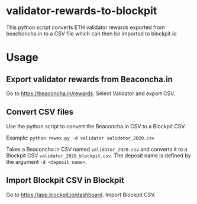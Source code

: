 # validator-rewards-to-blockpit
This python script converts ETH validator rewards exported from beachoncha.in to a CSV file which can then be imported to blockpit.io

# Usage

## Export validator rewards from Beaconcha.in
Go to https://beaconcha.in/rewards. Select Validator and export CSV.

## Convert CSV files
Use the python script to convert the Beaconcha.in CSV to a Blockpit CSV.

Example: ```python rewex.py -d validator validator_2020.csv```

Takes a Beaconcha.in CSV named ```validator_2020.csv``` and converts it to a Blockpit CSV ```validator_2020_blockpit.csv```. The deposit name is defined by the argument ```-d <deposit name>```.

## Import Blockpit CSV in Blockpit
Go to https://app.blockpit.io/dashboard. Import Blockpit CSV.
